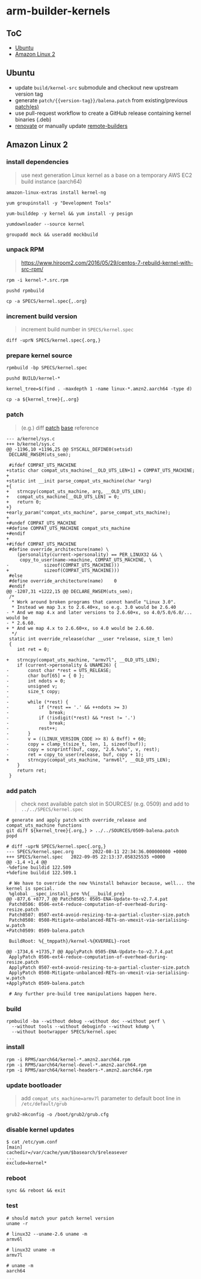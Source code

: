 # arm-builder-kernels

## ToC
* [Ubuntu](#ubuntu)
* [Amazon Linux 2](#amazon-linux-2)

## Ubuntu
* update `build/kernel-src` submodule and checkout new upstream version tag
* generate `patch/{{version-tag}}/balena.patch` from existing/previous [patch(es)](patch)
* use pull-request workflow to create a GitHub release containing kernel binaries (.deb)
* [renovate](https://github.com/balena-io/renovate-config/blob/master/default.json) or manually update [remote-builders](https://github.com/balena-io/remote-builders/blob/master/equinix_metal_devices.tf)


## Amazon Linux 2

### install dependencies
> use next generation Linux kernel as a base on a temporary AWS EC2 build instance (aarch64)

    amazon-linux-extras install kernel-ng

    yum groupinstall -y "Development Tools"

    yum-builddep -y kernel && yum install -y pesign

    yumdownloader --source kernel

    groupadd mock && useradd mockbuild


### unpack RPM
> https://www.hiroom2.com/2016/05/29/centos-7-rebuild-kernel-with-src-rpm/

    rpm -i kernel-*.src.rpm

    pushd rpmbuild

    cp -a SPECS/kernel.spec{,.org}


### increment build version
> increment build number in `SPECS/kernel.spec`

    diff -uprN SPECS/kernel.spec{.org,}


### prepare kernel source

    rpmbuild -bp SPECS/kernel.spec

    pushd BUILD/kernel-*

    kernel_tree=$(find . -maxdepth 1 -name linux-*.amzn2.aarch64 -type d)

    cp -a ${kernel_tree}{,.org}


### patch
> (e.g.) diff [patch](https://github.com/balena-io-archive/kernel/blob/fd12169aeb39b23b08373aa66cbd819365efec59/kernel/sys.c) [base](https://github.com/torvalds/linux/blob/v5.4/kernel/sys.c) reference

```
--- a/kernel/sys.c
+++ b/kernel/sys.c
@@ -1196,10 +1196,25 @@ SYSCALL_DEFINE0(setsid)
 DECLARE_RWSEM(uts_sem);

 #ifdef COMPAT_UTS_MACHINE
+static char compat_uts_machine[__OLD_UTS_LEN+1] = COMPAT_UTS_MACHINE;
+
+static int __init parse_compat_uts_machine(char *arg)
+{
+   strncpy(compat_uts_machine, arg, __OLD_UTS_LEN);
+   compat_uts_machine[__OLD_UTS_LEN] = 0;
+   return 0;
+}
+early_param("compat_uts_machine", parse_compat_uts_machine);
+
+#undef COMPAT_UTS_MACHINE
+#define COMPAT_UTS_MACHINE compat_uts_machine
+#endif
+
+#ifdef COMPAT_UTS_MACHINE
 #define override_architecture(name) \
    (personality(current->personality) == PER_LINUX32 && \
     copy_to_user(name->machine, COMPAT_UTS_MACHINE, \
-             sizeof(COMPAT_UTS_MACHINE)))
+             sizeof(COMPAT_UTS_MACHINE)))
 #else
 #define override_architecture(name)    0
 #endif
@@ -1207,31 +1222,15 @@ DECLARE_RWSEM(uts_sem);
 /*
  * Work around broken programs that cannot handle "Linux 3.0".
  * Instead we map 3.x to 2.6.40+x, so e.g. 3.0 would be 2.6.40
- * And we map 4.x and later versions to 2.6.60+x, so 4.0/5.0/6.0/... would be
- * 2.6.60.
+ * And we map 4.x to 2.6.60+x, so 4.0 would be 2.6.60.
  */
 static int override_release(char __user *release, size_t len)
 {
    int ret = 0;

+   strncpy(compat_uts_machine, "armv7l", __OLD_UTS_LEN);
    if (current->personality & UNAME26) {
-       const char *rest = UTS_RELEASE;
-       char buf[65] = { 0 };
-       int ndots = 0;
-       unsigned v;
-       size_t copy;
-
-       while (*rest) {
-           if (*rest == '.' && ++ndots >= 3)
-               break;
-           if (!isdigit(*rest) && *rest != '.')
-               break;
-           rest++;
-       }
-       v = ((LINUX_VERSION_CODE >> 8) & 0xff) + 60;
-       copy = clamp_t(size_t, len, 1, sizeof(buf));
-       copy = scnprintf(buf, copy, "2.6.%u%s", v, rest);
-       ret = copy_to_user(release, buf, copy + 1);
+       strncpy(compat_uts_machine, "armv6l", __OLD_UTS_LEN);
    }
    return ret;
 }
```


### add patch
> check next available patch slot in SOURCES/ (e.g. 0509) and add to `../../SPECS/kernel.spec`

    # generate and apply patch with override_release and compat_uts_machine functions
    git diff ${kernel_tree}{.org,} > ../../SOURCES/0509-balena.patch
    popd

	# diff -uprN SPECS/kernel.spec{.org,}
	--- SPECS/kernel.spec.org       2022-08-11 22:34:36.000000000 +0000
	+++ SPECS/kernel.spec   2022-09-05 22:13:37.058325535 +0000
	@@ -1,4 +1,4 @@
	-%define buildid 122.509
	+%define buildid 122.509.1

	 # We have to override the new %%install behavior because, well... the kernel is special.
	 %global __spec_install_pre %%{___build_pre}
	@@ -877,6 +877,7 @@ Patch0505: 0505-ENA-Update-to-v2.7.4.pat
	 Patch0506: 0506-ext4-reduce-computation-of-overhead-during-resize.patch
	 Patch0507: 0507-ext4-avoid-resizing-to-a-partial-cluster-size.patch
	 Patch0508: 0508-Mitigate-unbalanced-RETs-on-vmexit-via-serialising-w.patch
	+Patch0509: 0509-balena.patch

	 BuildRoot: %{_tmppath}/kernel-%{KVERREL}-root

	@@ -1734,6 +1735,7 @@ ApplyPatch 0505-ENA-Update-to-v2.7.4.pat
	 ApplyPatch 0506-ext4-reduce-computation-of-overhead-during-resize.patch
	 ApplyPatch 0507-ext4-avoid-resizing-to-a-partial-cluster-size.patch
	 ApplyPatch 0508-Mitigate-unbalanced-RETs-on-vmexit-via-serialising-w.patch
	+ApplyPatch 0509-balena.patch

	 # Any further pre-build tree manipulations happen here.


### build

    rpmbuild -ba --without debug --without doc --without perf \
      --without tools --without debuginfo --without kdump \
      --without bootwrapper SPECS/kernel.spec


### install

    rpm -i RPMS/aarch64/kernel-*.amzn2.aarch64.rpm
    rpm -i RPMS/aarch64/kernel-devel-*.amzn2.aarch64.rpm
    rpm -i RPMS/aarch64/kernel-headers-*.amzn2.aarch64.rpm


### update bootloader
> add `compat_uts_machine=armv7l` parameter to default boot line in `/etc/default/grub`

    grub2-mkconfig -o /boot/grub2/grub.cfg


### disable kernel updates

    $ cat /etc/yum.conf
    [main]
    cachedir=/var/cache/yum/$basearch/$releasever
    ...
    exclude=kernel*


### reboot

    sync && reboot && exit


### test

    # should match your patch kernel version
    uname -r

    # linux32 --uname-2.6 uname -m
    armv6l

    # linux32 uname -m
    armv7l

    # uname -m
    aarch64
